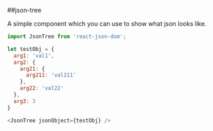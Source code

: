 ##json-tree

A simple component which you can use to show what json looks like.

```javascript
import JsonTree from 'react-json-dom';

let testObj = {
  arg1: 'val1',
  arg2: {
    arg21: {
      arg211: 'val211'
    },
    arg22: 'val22'
  },
  arg3: 3
}

<JsonTree jsonObject={testObj} />
```
